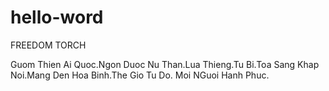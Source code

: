 # hello-word

 FREEDOM TORCH


Guom Thien Ai Quoc.Ngon Duoc Nu Than.Lua Thieng.Tu
Bi.Toa Sang Khap Noi.Mang Den Hoa Binh.The Gio Tu Do.
Moi NGuoi Hanh Phuc.


